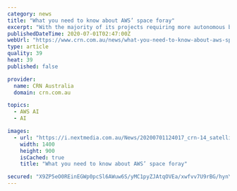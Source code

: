 ```yaml
---
category: news
title: "What you need to know about AWS’ space foray"
excerpt: "With the majority of its projects requiring more autonomous behaviors, it’s continuing to build its workforce’s skills in AI and ML with tools including AWS DeepRacer, which uses reinforcement ..."
publishedDateTime: 2020-07-01T02:47:00Z
webUrl: "https://www.crn.com.au/news/what-you-need-to-know-about-aws-space-foray-549937"
type: article
quality: 39
heat: 39
published: false

provider:
  name: CRN Australia
  domain: crn.com.au

topics:
  - AWS AI
  - AI

images:
  - url: "https://i.nextmedia.com.au/News/20200701124017_crn-14_satellite_iStock-155439194.jpg"
    width: 1400
    height: 900
    isCached: true
    title: "What you need to know about AWS’ space foray"

secured: "X9ZP5eO0REinEGWp0pcSl6AWuw6S/yMC1pyZJAtqOVEa/xwfvv7U9rBG/hynY7Pg9uHWvrHTM4X8unfYLmBkuacv6BVnnCLnYuqaEtQJ4fSamgWnDbMWlWUhnGfH552udWUEu91bnMpbY0E9yKckHseq6o0uho6NMtmDLVZZ5LJY3xsF8oF15ji23KF5Qg5lPAO4WMP2RCh1x8FX5iebC5P0W6E2p4zXcSdGEgoeX7lLBjFNZTn6tl7MWwSooebapJyOCGUIZ2bzNKGxdwWFaeZ93hfK9vMR+TskAfvU0zPvzaBxyzqu7RBv+DShnlBbKiW1eOcFTocTTQtZ0a2xYQ==;gWWcNhpW20/w2mPfY3Sc1w=="
---
```



